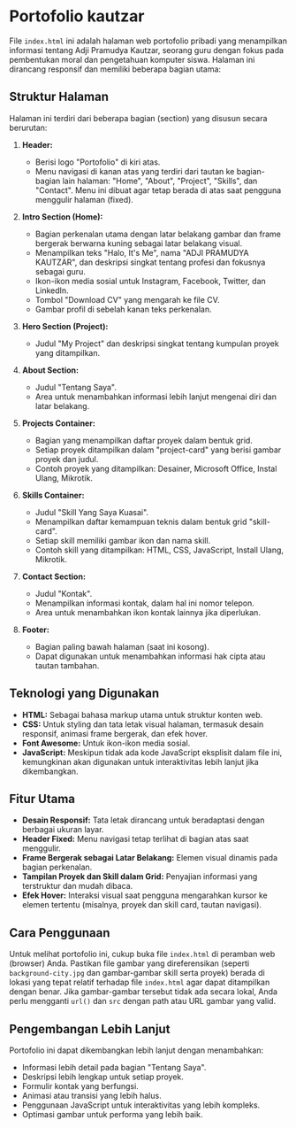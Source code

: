 # Portofolio kautzar

File `index.html` ini adalah halaman web portofolio pribadi yang menampilkan informasi tentang Adji Pramudya Kautzar, seorang guru dengan fokus pada pembentukan moral dan pengetahuan komputer siswa. Halaman ini dirancang responsif dan memiliki beberapa bagian utama:

## Struktur Halaman

Halaman ini terdiri dari beberapa bagian (section) yang disusun secara berurutan:

1.  **Header:**
    * Berisi logo "Portofolio" di kiri atas.
    * Menu navigasi di kanan atas yang terdiri dari tautan ke bagian-bagian lain halaman: "Home", "About", "Project", "Skills", dan "Contact". Menu ini dibuat agar tetap berada di atas saat pengguna menggulir halaman (fixed).

2.  **Intro Section (Home):**
    * Bagian perkenalan utama dengan latar belakang gambar dan frame bergerak berwarna kuning sebagai latar belakang visual.
    * Menampilkan teks "Halo, It's Me", nama "ADJI PRAMUDYA KAUTZAR", dan deskripsi singkat tentang profesi dan fokusnya sebagai guru.
    * Ikon-ikon media sosial untuk Instagram, Facebook, Twitter, dan LinkedIn.
    * Tombol "Download CV" yang mengarah ke file CV.
    * Gambar profil di sebelah kanan teks perkenalan.

3.  **Hero Section (Project):**
    * Judul "My Project" dan deskripsi singkat tentang kumpulan proyek yang ditampilkan.

4.  **About Section:**
    * Judul "Tentang Saya".
    * Area untuk menambahkan informasi lebih lanjut mengenai diri dan latar belakang.

5.  **Projects Container:**
    * Bagian yang menampilkan daftar proyek dalam bentuk grid.
    * Setiap proyek ditampilkan dalam "project-card" yang berisi gambar proyek dan judul.
    * Contoh proyek yang ditampilkan: Desainer, Microsoft Office, Instal Ulang, Mikrotik.

6.  **Skills Container:**
    * Judul "Skill Yang Saya Kuasai".
    * Menampilkan daftar kemampuan teknis dalam bentuk grid "skill-card".
    * Setiap skill memiliki gambar ikon dan nama skill.
    * Contoh skill yang ditampilkan: HTML, CSS, JavaScript, Install Ulang, Mikrotik.

7.  **Contact Section:**
    * Judul "Kontak".
    * Menampilkan informasi kontak, dalam hal ini nomor telepon.
    * Area untuk menambahkan ikon kontak lainnya jika diperlukan.

8.  **Footer:**
    * Bagian paling bawah halaman (saat ini kosong).
    * Dapat digunakan untuk menambahkan informasi hak cipta atau tautan tambahan.

## Teknologi yang Digunakan

* **HTML:** Sebagai bahasa markup utama untuk struktur konten web.
* **CSS:** Untuk styling dan tata letak visual halaman, termasuk desain responsif, animasi frame bergerak, dan efek hover.
* **Font Awesome:** Untuk ikon-ikon media sosial.
* **JavaScript:** Meskipun tidak ada kode JavaScript eksplisit dalam file ini, kemungkinan akan digunakan untuk interaktivitas lebih lanjut jika dikembangkan.

## Fitur Utama

* **Desain Responsif:** Tata letak dirancang untuk beradaptasi dengan berbagai ukuran layar.
* **Header Fixed:** Menu navigasi tetap terlihat di bagian atas saat menggulir.
* **Frame Bergerak sebagai Latar Belakang:** Elemen visual dinamis pada bagian perkenalan.
* **Tampilan Proyek dan Skill dalam Grid:** Penyajian informasi yang terstruktur dan mudah dibaca.
* **Efek Hover:** Interaksi visual saat pengguna mengarahkan kursor ke elemen tertentu (misalnya, proyek dan skill card, tautan navigasi).

## Cara Penggunaan

Untuk melihat portofolio ini, cukup buka file `index.html` di peramban web (browser) Anda. Pastikan file gambar yang direferensikan (seperti `background-city.jpg` dan gambar-gambar skill serta proyek) berada di lokasi yang tepat relatif terhadap file `index.html` agar dapat ditampilkan dengan benar. Jika gambar-gambar tersebut tidak ada secara lokal, Anda perlu mengganti `url()` dan `src` dengan path atau URL gambar yang valid.

## Pengembangan Lebih Lanjut

Portofolio ini dapat dikembangkan lebih lanjut dengan menambahkan:

* Informasi lebih detail pada bagian "Tentang Saya".
* Deskripsi lebih lengkap untuk setiap proyek.
* Formulir kontak yang berfungsi.
* Animasi atau transisi yang lebih halus.
* Penggunaan JavaScript untuk interaktivitas yang lebih kompleks.
* Optimasi gambar untuk performa yang lebih baik.